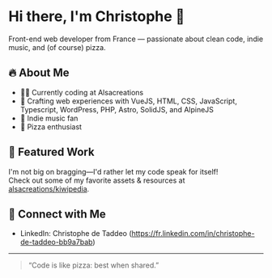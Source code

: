 # Hi there, I'm Christophe 👋

Front-end web developer from France — passionate about clean code, indie music, and (of course) pizza.

## 🔥 About Me
- 🧑‍💻 Currently coding at Alsacreations
- 🎨 Crafting web experiences with VueJS, HTML, CSS, JavaScript, Typescript, WordPress, PHP, Astro, SolidJS, and AlpineJS
- 🎵 Indie music fan
- 🍕 Pizza enthusiast

## 🚀 Featured Work
I'm not big on bragging—I'd rather let my code speak for itself!  
Check out some of my favorite assets & resources at [alsacreations/kiwipedia](https://github.com/alsacreations/kiwipedia).

## 📡 Connect with Me
- LinkedIn: Christophe de Taddeo (https://fr.linkedin.com/in/christophe-de-taddeo-bb9a7bab)

---

> “Code is like pizza: best when shared.”
